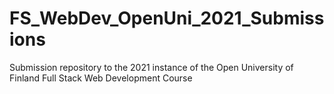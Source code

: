 # FS_WebDev_OpenUni_2021_Submissions
 Submission repository to the 2021 instance of the Open University of Finland Full Stack Web Development Course
